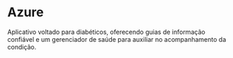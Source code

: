 # Azure
Aplicativo voltado para diabéticos, oferecendo guias de informação confiável e um gerenciador de saúde para auxiliar no acompanhamento da condição.
